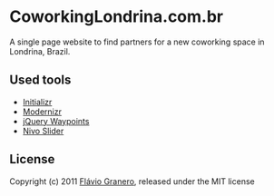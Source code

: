 # CoworkingLondrina.com.br

A single page website to find partners for a new coworking space in Londrina, Brazil.

## Used tools

  * [Initializr](http://initializr.com)
  * [Modernizr](http://www.modernizr.com/)
  * [jQuery Waypoints](http://imakewebthings.github.com/jquery-waypoints/)
  * [Nivo Slider](http://nivo.dev7studios.com/)
  
## License
Copyright (c) 2011 [Flávio Granero](http://flaviogranero.com), released under the MIT license